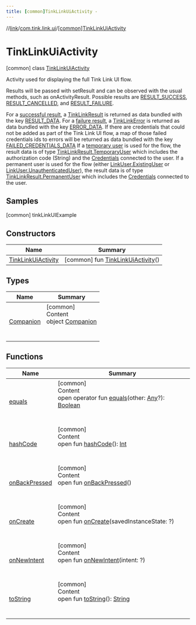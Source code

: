 ```yaml
---
title: [common]TinkLinkUiActivity -
---
```

//[link](../../index.md)/[com.tink.link.ui](../index.md)/[[common]TinkLinkUiActivity](index.md)



# TinkLinkUiActivity  
 [common] class [TinkLinkUiActivity](index.md)

Activity used for displaying the full Tink Link UI flow.



Results will be passed with setResult and can be observed with the usual methods, such as onActivityResult. Possible results are [RESULT_SUCCESS](-companion/-r-e-s-u-l-t_-s-u-c-c-e-s-s.md), [RESULT_CANCELLED](-companion/-r-e-s-u-l-t_-c-a-n-c-e-l-l-e-d.md), and [RESULT_FAILURE](-companion/-r-e-s-u-l-t_-f-a-i-l-u-r-e.md).



For a [successful result](-companion/-r-e-s-u-l-t_-s-u-c-c-e-s-s.md), a [TinkLinkResult](../[common]-tink-link-result/index.md) is returned as data bundled with the key [RESULT_DATA](-companion/-r-e-s-u-l-t_-d-a-t-a.md). For a [failure result](-companion/-r-e-s-u-l-t_-f-a-i-l-u-r-e.md), a [TinkLinkError](../[common]-tink-link-error/index.md) is returned as data bundled with the key [ERROR_DATA](-companion/-e-r-r-o-r_-d-a-t-a.md). If there are credentials that could not be added as part of the Tink Link UI flow, a map of those failed credentials ids to errors will be returned as data bundled with the key [FAILED_CREDENTIALS_DATA](-companion/-f-a-i-l-e-d_-c-r-e-d-e-n-t-i-a-l-s_-d-a-t-a.md) If a [temporary user](../[common]-link-user/-temporary-user/index.md) is used for the flow, the result data is of type [TinkLinkResult.TemporaryUser](../[common]-tink-link-result/-temporary-user/index.md) which includes the authorization code (String) and the [Credentials](../../com.tink.model.credentials/[common]-credentials/index.md) connected to the user. If a permanent user is used for the flow (either [LinkUser.ExistingUser](../[common]-link-user/-existing-user/index.md) or [LinkUser.UnauthenticatedUser](../[common]-link-user/-unauthenticated-user/index.md)), the result data is of type [TinkLinkResult.PermanentUser](../[common]-tink-link-result/-permanent-user/index.md) which includes the [Credentials](../../com.tink.model.credentials/[common]-credentials/index.md) connected to the user.

   


## Samples  
 [common] tinkLinkUIExample   


## Constructors  
  
|  Name|  Summary| 
|---|---|
| <a name="com.tink.link.ui/TinkLinkUiActivity/TinkLinkUiActivity/#/PointingToDeclaration/"></a>[TinkLinkUiActivity](-tink-link-ui-activity.md)| <a name="com.tink.link.ui/TinkLinkUiActivity/TinkLinkUiActivity/#/PointingToDeclaration/"></a> [common] fun [TinkLinkUiActivity](-tink-link-ui-activity.md)()   <br>


## Types  
  
|  Name|  Summary| 
|---|---|
| <a name="com.tink.link.ui/TinkLinkUiActivity.Companion///PointingToDeclaration/"></a>[Companion](-companion/index.md)| <a name="com.tink.link.ui/TinkLinkUiActivity.Companion///PointingToDeclaration/"></a>[common]  <br>Content  <br>object [Companion](-companion/index.md)  <br><br><br>


## Functions  
  
|  Name|  Summary| 
|---|---|
| <a name="kotlin/Any/equals/#kotlin.Any?/PointingToDeclaration/"></a>[equals](../../com.tink.service.user/[common]-user-profile-service-impl/index.md#%5Bkotlin%2FAny%2Fequals%2F%23kotlin.Any%3F%2FPointingToDeclaration%2F%5D%2FFunctions%2F1647702525)| <a name="kotlin/Any/equals/#kotlin.Any?/PointingToDeclaration/"></a>[common]  <br>Content  <br>open operator fun [equals](../../com.tink.service.user/[common]-user-profile-service-impl/index.md#%5Bkotlin%2FAny%2Fequals%2F%23kotlin.Any%3F%2FPointingToDeclaration%2F%5D%2FFunctions%2F1647702525)(other: [Any](https://kotlinlang.org/api/latest/jvm/stdlib/kotlin/-any/index.html)?): [Boolean](https://kotlinlang.org/api/latest/jvm/stdlib/kotlin/-boolean/index.html)  <br><br><br>
| <a name="kotlin/Any/hashCode/#/PointingToDeclaration/"></a>[hashCode](../../com.tink.service.user/[common]-user-profile-service-impl/index.md#%5Bkotlin%2FAny%2FhashCode%2F%23%2FPointingToDeclaration%2F%5D%2FFunctions%2F1647702525)| <a name="kotlin/Any/hashCode/#/PointingToDeclaration/"></a>[common]  <br>Content  <br>open fun [hashCode](../../com.tink.service.user/[common]-user-profile-service-impl/index.md#%5Bkotlin%2FAny%2FhashCode%2F%23%2FPointingToDeclaration%2F%5D%2FFunctions%2F1647702525)(): [Int](https://kotlinlang.org/api/latest/jvm/stdlib/kotlin/-int/index.html)  <br><br><br>
| <a name="com.tink.link.ui/TinkLinkUiActivity/onBackPressed/#/PointingToDeclaration/"></a>[onBackPressed](on-back-pressed.md)| <a name="com.tink.link.ui/TinkLinkUiActivity/onBackPressed/#/PointingToDeclaration/"></a>[common]  <br>Content  <br>open fun [onBackPressed](on-back-pressed.md)()  <br><br><br>
| <a name="com.tink.link.ui/TinkLinkUiActivity/onCreate/#?/PointingToDeclaration/"></a>[onCreate](on-create.md)| <a name="com.tink.link.ui/TinkLinkUiActivity/onCreate/#?/PointingToDeclaration/"></a>[common]  <br>Content  <br>open fun [onCreate](on-create.md)(savedInstanceState: <ERROR CLASS>?)  <br><br><br>
| <a name="com.tink.link.ui/TinkLinkUiActivity/onNewIntent/#?/PointingToDeclaration/"></a>[onNewIntent](on-new-intent.md)| <a name="com.tink.link.ui/TinkLinkUiActivity/onNewIntent/#?/PointingToDeclaration/"></a>[common]  <br>Content  <br>open fun [onNewIntent](on-new-intent.md)(intent: <ERROR CLASS>?)  <br><br><br>
| <a name="kotlin/Any/toString/#/PointingToDeclaration/"></a>[toString](../../com.tink.service.user/[common]-user-profile-service-impl/index.md#%5Bkotlin%2FAny%2FtoString%2F%23%2FPointingToDeclaration%2F%5D%2FFunctions%2F1647702525)| <a name="kotlin/Any/toString/#/PointingToDeclaration/"></a>[common]  <br>Content  <br>open fun [toString](../../com.tink.service.user/[common]-user-profile-service-impl/index.md#%5Bkotlin%2FAny%2FtoString%2F%23%2FPointingToDeclaration%2F%5D%2FFunctions%2F1647702525)(): [String](https://kotlinlang.org/api/latest/jvm/stdlib/kotlin/-string/index.html)  <br><br><br>


